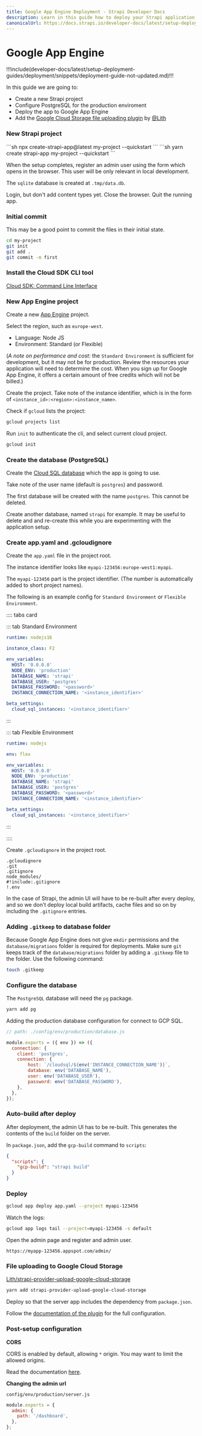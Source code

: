 ```yaml
---
title: Google App Engine Deployment - Strapi Developer Docs
description: Learn in this guide how to deploy your Strapi application on Google App Engine and how to upload your assets on Google Cloud Storage.
canonicalUrl: https://docs.strapi.io/developer-docs/latest/setup-deployment-guides/deployment/hosting-guides/google-app-engine.html
---
```


# Google App Engine

!!!include(developer-docs/latest/setup-deployment-guides/deployment/snippets/deployment-guide-not-updated.md)!!!

In this guide we are going to:

- Create a new Strapi project
- Configure PostgreSQL for the production enviroment
- Deploy the app to Google App Engine
- Add the [Google Cloud Storage file uploading plugin](https://github.com/Lith/strapi-provider-upload-google-cloud-storage) by [@Lith](https://github.com/Lith)

### New Strapi project

<code-group>

<code-block title="NPM">
```sh
npx create-strapi-app@latest my-project --quickstart
```
</code-block>

<code-block title="YARN">
```sh
yarn create strapi-app my-project --quickstart
```
</code-block>

</code-group>

When the setup completes, register an admin user using the form which opens in the browser. This user will be only relevant in local development.

The `sqlite` database is created at `.tmp/data.db`.

Login, but don't add content types yet. Close the browser. Quit the running app.

### Initial commit

This may be a good point to commit the files in their initial state.

```bash
cd my-project
git init
git add .
git commit -m first
```

### Install the Cloud SDK CLI tool

[Cloud SDK: Command Line Interface](https://cloud.google.com/sdk/)

### New App Engine project

Create a new [App Engine](https://console.cloud.google.com/appengine/) project.

Select the region, such as `europe-west`.

- Language: Node JS
- Environment: Standard (or Flexible)

(_A note on performance and cost_: the `Standard Environment` is sufficient for development, but it may not be for production. Review the resources your application will need to determine the cost. When you sign up for Google App Engine, it offers a certain amount of free credits which will not be billed.)

Create the project. Take note of the instance identifier, which is in the form of `<instance_id>:<region>:<instance_name>`.

Check if `gcloud` lists the project:

```bash
gcloud projects list
```

Run `init` to authenticate the cli, and select current cloud project.

```bash
gcloud init
```

### Create the database (PostgreSQL)

Create the [Cloud SQL database](https://cloud.google.com/sql/docs/postgres/create-manage-databases) which the app is going to use.

Take note of the user name (default is `postgres`) and password.

The first database will be created with the name `postgres`. This cannot be deleted.

Create another database, named `strapi` for example. It may be useful to delete and and re-create this while you are experimenting with the application setup.

### Create app.yaml and .gcloudignore

Create the `app.yaml` file in the project root.

The instance identifier looks like `myapi-123456:europe-west1:myapi`.

The `myapi-123456` part is the project identifier. (The number is automatically added to short project names).

The following is an example config for `Standard Environment` or `Flexible Environment`.

:::: tabs card

::: tab Standard Environment

```yaml
runtime: nodejs16

instance_class: F2

env_variables:
  HOST: '0.0.0.0'
  NODE_ENV: 'production'
  DATABASE_NAME: 'strapi'
  DATABASE_USER: 'postgres'
  DATABASE_PASSWORD: '<password>'
  INSTANCE_CONNECTION_NAME: '<instance_identifier>'

beta_settings:
  cloud_sql_instances: '<instance_identifier>'
```

:::

::: tab Flexible Environment

```yaml
runtime: nodejs

env: flex

env_variables:
  HOST: '0.0.0.0'
  NODE_ENV: 'production'
  DATABASE_NAME: 'strapi'
  DATABASE_USER: 'postgres'
  DATABASE_PASSWORD: '<password>'
  INSTANCE_CONNECTION_NAME: '<instance_identifier>'

beta_settings:
  cloud_sql_instances: '<instance_identifier>'
```

:::

::::

Create `.gcloudignore` in the project root.

```
.gcloudignore
.git
.gitignore
node_modules/
#!include:.gitignore
!.env
```

In the case of Strapi, the admin UI will have to be re-built after every deploy,
and so we don't deploy local build artifacts, cache files and so on by including
the `.gitignore` entries.

### Adding `.gitkeep` to database folder
Because Google App Engine does not give `mkdir` permissions and the `database/migrations` folder is required for deployments. Make sure `git` keeps track of the `database/migrations` folder by adding a `.gitkeep` file to the folder. Use the following command:

```bash
touch .gitkeep
```

### Configure the database

The `PostgreSQL` database will need the `pg` package.

```bash
yarn add pg
```

Adding the production database configuration for connect to GCP SQL.

```js
// path: ./config/env/production/database.js

module.exports = ({ env }) => ({
  connection: {
    client: 'postgres',
    connection: {
        host: `/cloudsql/${env('INSTANCE_CONNECTION_NAME')}`,
        database: env('DATABASE_NAME'),
        user: env('DATABASE_USER'),
        password: env('DATABASE_PASSWORD'),
    },
  },
});
```

### Auto-build after deploy

After deployment, the admin UI has to be re-built. This generates the contents of the `build` folder on the server.

In `package.json`, add the `gcp-build` command to `scripts`:

```json
{
  "scripts": {
    "gcp-build": "strapi build"
  }
}
```

### Deploy

```bash
gcloud app deploy app.yaml --project myapi-123456
```

Watch the logs:

```bash
gcloud app logs tail --project=myapi-123456 -s default
```

Open the admin page and register and admin user.

```
https://myapp-123456.appspot.com/admin/
```

### File uploading to Google Cloud Storage

[Lith/strapi-provider-upload-google-cloud-storage](https://github.com/Lith/strapi-provider-upload-google-cloud-storage)

```bash
yarn add strapi-provider-upload-google-cloud-storage
```

Deploy so that the server app includes the dependency from `package.json`.

Follow the [documentation of the plugin](https://github.com/Lith/strapi-provider-upload-google-cloud-storage/blob/master/README.md) for the full configuration.

### Post-setup configuration

**CORS**

CORS is enabled by default, allowing `*` origin. You may want to limit the allowed origins.

Read the documentation [here](/developer-docs/latest/setup-deployment-guides/configurations/required/middlewares.md).

**Changing the admin url**

```
config/env/production/server.js
```

```js
module.exports = {
  admin: {
    path: '/dashboard',
  },
};
```
